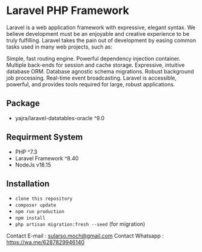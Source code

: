
# Laravel PHP Framework
Laravel is a web application framework with expressive, elegant syntax. We believe development must be an enjoyable and creative experience to be truly fulfilling. Laravel takes the pain out of development by easing common tasks used in many web projects, such as:

Simple, fast routing engine. Powerful dependency injection container. Multiple back-ends for session and cache storage.
Expressive, intuitive database ORM. Database agnostic schema migrations. Robust background job processing. Real-time event broadcasting. Laravel is accessible, powerful, and provides tools required for large, robust applications.

## Package
* yajra/laravel-datatables-oracle ^9.0

## Requirment System
* PHP ^7.3 
* Laravel Framework ^8.40
* NodeJs v18.15

## Installation
* `clone this repository`
* `composer update`
* `npm run production`
* `npm install`
* `php artisan migration:fresh --seed` (for migration)

Contact E-mail : sularso.moch@gmail.com
Contact Whatsapp : https://wa.me/6287829946140
